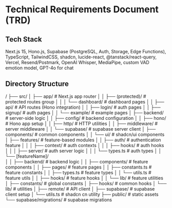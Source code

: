 # Technical Requirements Document (TRD)
  
## Tech Stack

Next.js 15, Hono.js, Supabase (PostgreSQL, Auth, Storage, Edge Functions), TypeScript, TailwindCSS, shadcn, lucide-react, @tanstack/react-query, Vercel, Resend/Postmark, OpenAI Whisper, MediaPipe, custom VAD emotion model, GPT-4o for chat

## Directory Structure


/
├── src/
│   ├── app/                        # Next.js app router
│   │   ├── (protected)/            # protected routes group
│   │   │   └── dashboard/          # dashboard pages
│   │   ├── api/                    # API routes (Hono integration)
│   │   ├── login/                  # auth pages
│   │   ├── signup/                 # auth pages
│   │   └── example/                # example pages
│   ├── backend/                    # server-side logic
│   │   ├── config/                 # backend configuration
│   │   ├── hono/                   # Hono app setup
│   │   ├── http/                   # HTTP utilities
│   │   ├── middleware/             # server middleware
│   │   └── supabase/               # supabase server client
│   ├── components/                 # common components
│   │   └── ui/                     # shadcn/ui components
│   ├── features/                   # feature-based modules
│   │   ├── auth/                   # authentication feature
│   │   │   ├── context/            # auth contexts
│   │   │   ├── hooks/              # auth hooks
│   │   │   ├── server/             # auth server logic
│   │   │   └── types.ts            # auth types
│   │   └── [featureName]/          
│   │       ├── backend/            # backend logic
│   │       ├── components/         # feature components
│   │       ├── pages/              # feature pages
│   │       ├── constants.ts        # feature constants
│   │       ├── types.ts            # feature types
│   │       └── utils.ts            # feature utils
│   │       ├── hooks/              # feature hooks
│   │       └── lib/                # feature utilities
│   ├── constants/                  # global constants
│   ├── hooks/                      # common hooks
│   └── lib/                        # utilities
│       ├── remote/                 # API client
│       ├── supabase/               # supabase client setup
│       └── utils.ts                # shadcn cn utility
├── public/                         # static assets
└── supabase/migrations/            # supabase migrations

  